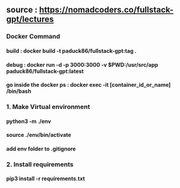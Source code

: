 ## source : https://nomadcoders.co/fullstack-gpt/lectures
### Docker Command
#### build : docker build -t paduck86/fullstack-gpt:tag .
#### debug : docker run -d -p 3000:3000 -v $PWD:/usr/src/app paduck86/fullstack-gpt:latest
#### go inside the docker ps : docker exec -it [container_id_or_name] /bin/bash


### 1. Make Virtual environment
#### python3 -m ./env
#### source ./env/bin/activate
#### add env folder to .gitignore

### 2. Install requirements
#### pip3 install -r requirements.txt